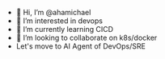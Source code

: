 - 👋 Hi, I’m @ahamichael
- 👀 I’m interested in devops
- 🌱 I’m currently learning CICD
- 💞️ I’m looking to collaborate on k8s/docker
- Let's move to AI Agent of DevOps/SRE


<!---
ahamichael/ahamichael is a ✨ special ✨ repository because its `README.md` (this file) appears on your GitHub profile.
You can click the Preview link to take a look at your changes.
--->
